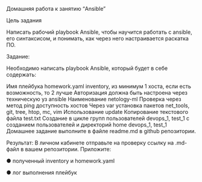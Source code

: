 Домашняя работа к занятию “Ansible”

Цель задания

Написать рабочий playbook Ansible, чтобы научится работать с ansible, его синтаксисом, и понимать, как через него настраивается раскатка ПО.

Задание:

Необходимо написать playbook Ansible, который будет в себе содержать:

Имя плейбука homework.yaml
inventory, из минимум 1 хоста, если есть возможность, то 2 лучше
Авторизация должна быть настроена через техническую уз ansible
Наименование netology-ml
Проверка через метод ping доступность хостов
Через var установка пакетов net_tools, git, tree, htop, mc, vim
Использование update
Копирование текстового файла test.txt
Создание в цикле групп пользователей devops_1, test_1 с созданием пользователей и директорий home devops_1, test_1
Домашнее задание выполните в файле readme.md в github репозитории.

Результат:
В личном кабинете отправьте на проверку ссылку на .md-файл в вашем репозитории. Приложите:

● полученный inventory и homework.yaml

● лог выполнения плейбук
